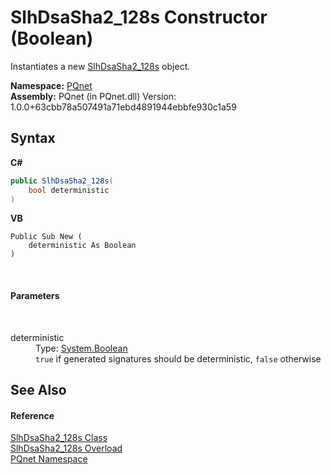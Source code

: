 # SlhDsaSha2_128s Constructor (Boolean)
 

Instantiates a new <a href="9041afa8-4859-372f-22bb-e9e41abac613">SlhDsaSha2_128s</a> object.

**Namespace:**&nbsp;<a href="fc4f881f-e121-9cf0-ed49-65bf6b5a005d">PQnet</a><br />**Assembly:**&nbsp;PQnet (in PQnet.dll) Version: 1.0.0+63cbb78a507491a71ebd4891944ebbfe930c1a59

## Syntax

**C#**<br />
``` C#
public SlhDsaSha2_128s(
	bool deterministic
)
```

**VB**<br />
``` VB
Public Sub New ( 
	deterministic As Boolean
)
```

<br />

#### Parameters
&nbsp;<dl><dt>deterministic</dt><dd>Type: <a href="https://docs.microsoft.com/dotnet/api/system.boolean" target="_blank" rel="noopener noreferrer">System.Boolean</a><br />`true` if generated signatures should be deterministic, `false` otherwise</dd></dl>

## See Also


#### Reference
<a href="9041afa8-4859-372f-22bb-e9e41abac613">SlhDsaSha2_128s Class</a><br /><a href="2510b412-40bc-9a20-700f-c894b1702afe">SlhDsaSha2_128s Overload</a><br /><a href="fc4f881f-e121-9cf0-ed49-65bf6b5a005d">PQnet Namespace</a><br />